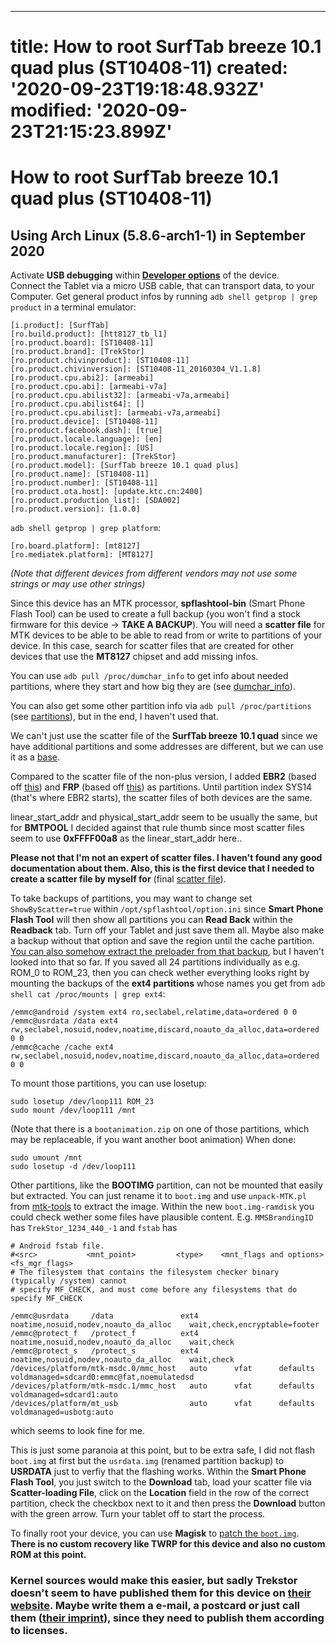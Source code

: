 ---
title: How to root SurfTab breeze 10.1 quad plus (ST10408-11)
created: '2020-09-23T19:18:48.932Z'
modified: '2020-09-23T21:15:23.899Z'
====================================

# How to root SurfTab breeze 10.1 quad plus (ST10408-11)

## Using Arch Linux (5.8.6-arch1-1) in September 2020

Activate **USB debugging** within **[Developer options](https://developer.android.com/studio/debug/dev-options)** of the device.  
Connect the Tablet via a micro USB cable, that can transport data, to your Computer.
Get general product infos by running `adb shell getprop | grep product` in a terminal emulator:
```
[i.product]: [SurfTab]
[ro.build.product]: [htt8127_tb_l1]
[ro.product.board]: [ST10408-11]
[ro.product.brand]: [TrekStor]
[ro.product.chivinproduct]: [ST10408-11]
[ro.product.chivinversion]: [ST10408-11_20160304_V1.1.8]
[ro.product.cpu.abi2]: [armeabi]
[ro.product.cpu.abi]: [armeabi-v7a]
[ro.product.cpu.abilist32]: [armeabi-v7a,armeabi]
[ro.product.cpu.abilist64]: []
[ro.product.cpu.abilist]: [armeabi-v7a,armeabi]
[ro.product.device]: [ST10408-11]
[ro.product.facebook.dash]: [true]
[ro.product.locale.language]: [en]
[ro.product.locale.region]: [US]
[ro.product.manufacturer]: [TrekStor]
[ro.product.model]: [SurfTab breeze 10.1 quad plus]
[ro.product.name]: [ST10408-11]
[ro.product.number]: [ST10408-11]
[ro.product.ota.host]: [update.ktc.cn:2400]
[ro.product.production_list]: [SDA002]
[ro.product.version]: [1.0.0]
```
`adb shell getprop | grep platform`:
```
[ro.board.platform]: [mt8127]
[ro.mediatek.platform]: [MT8127]
```
*(Note that different devices from different vendors may not use some strings or may use other strings)*

Since this device has an MTK processor, **spflashtool-bin** (Smart Phone Flash Tool) can be used to create a full backup (you won't find a stock firmware for this device → **TAKE A BACKUP**).
You will need a **scatter file** for MTK devices to be able to be able to read from or write to partitions of your device. In this case, search for scatter files that are created for other devices that use the **MT8127** chipset and add missing infos.

You can use `adb pull /proc/dumchar_info` to get info about needed partitions, where they start and how big they are (see [dumchar_info](dumchar_info)). 

You can also get some other partition info via `adb pull /proc/partitions` (see [partitions](partitions)), but in the end, I haven't used that.

We can't just use the scatter file of the **SurfTab breeze 10.1 quad** since we have additional partitions and some addresses are different, but we can use it as a [base](https://forum.xda-developers.com/attachment.php?attachmentid=3233140&d=1427546951).

Compared to the scatter file of the non-plus version, I added **EBR2** (based off [this](http://docs15.chomikuj.pl/5046787909,PL,0,0,MT8127_Android_scatter_mod.txt)) and **FRP** (based off [this](https://forum.xda-developers.com/showpost.php?p=67853030&postcount=8)) as partitions. Until partition index SYS14 (that's where EBR2 starts), the scatter files of both devices are the same.

linear_start_addr and physical_start_addr seem to be usually the same, but for **BMTPOOL** I decided against that rule thumb since most scatter files seem to use **0xFFFF00a8** as the linear_start_addr here..

**Please not that I'm not an expert of scatter files. I haven't found any good documentation about them. Also, this is the first device that I needed to create a scatter file by myself for**
(final [scatter file](LOL)).

To take backups of partitions, you may want to change set `ShowByScatter=true` within `/opt/spflashtool/option.ini` since **Smart Phone Flash Tool** will then show all partitions you can **Read Back** within the **Readback** tab. Turn off your Tablet and just save them all. Maybe also make a backup without that option and save the region until the cache partition. [You can also somehow extract the preloader from that backup](https://www.android-hilfe.de/forum/anleitungen-fuer-mediatek-geraete.2400/anleitung-backup-readback-per-sp-flash-tool.746503.html), but I haven't looked into that so far.
If you saved all 24 partitions individually as e.g. ROM_0 to ROM_23, then you can check wether everything looks right by mounting the backups of the **ext4 partitions** whose names you get from `adb shell cat /proc/mounts | grep ext4`:
```
/emmc@android /system ext4 ro,seclabel,relatime,data=ordered 0 0
/emmc@usrdata /data ext4 rw,seclabel,nosuid,nodev,noatime,discard,noauto_da_alloc,data=ordered 0 0
/emmc@cache /cache ext4 rw,seclabel,nosuid,nodev,noatime,discard,noauto_da_alloc,data=ordered 0 0
```
To mount those partitions, you can use losetup:
```
sudo losetup /dev/loop111 ROM_23
sudo mount /dev/loop111 /mnt
```
(Note that there is a `bootanimation.zip` on one of those partitions, which may be replaceable, if you want another boot animation)
When done:
```
sudo umount /mnt
sudo losetup -d /dev/loop111
```

Other partitions, like the **BOOTIMG** partition, can not be mounted that easily but extracted. You can just rename it to `boot.img` and use `unpack-MTK.pl` from [mtk-tools](https://github.com/bgcngm/mtk-tools) to extract the image.
Within the new `boot.img-ramdisk` you could check wether some files have plausible content. E.g. `MMSBrandingID` has `TrekStor_1234_440_-1` and `fstab` has 
```
# Android fstab file.
#<src>           <mnt_point>         <type>    <mnt_flags and options>                 <fs_mgr_flags>
# The filesystem that contains the filesystem checker binary (typically /system) cannot
# specify MF_CHECK, and must come before any filesystems that do specify MF_CHECK

/emmc@usrdata     /data               ext4      noatime,nosuid,nodev,noauto_da_alloc    wait,check,encryptable=footer
/emmc@protect_f   /protect_f          ext4      noatime,nosuid,nodev,noauto_da_alloc    wait,check
/emmc@protect_s   /protect_s          ext4      noatime,nosuid,nodev,noauto_da_alloc    wait,check
/devices/platform/mtk-msdc.0/mmc_host   auto      vfat      defaults        voldmanaged=sdcard0:emmc@fat,noemulatedsd
/devices/platform/mtk-msdc.1/mmc_host   auto      vfat      defaults        voldmanaged=sdcard1:auto
/devices/platform/mt_usb                auto      vfat      defaults        voldmanaged=usbotg:auto
```
which seems to look fine for me.  

This is just some paranoia at this point, but to be extra safe, I did not flash `boot.img` at first but the `usrdata.img` (renamed partition backup) to **USRDATA** just to verfiy that the flashing works. 
Within the **Smart Phone Flash Tool**, you just switch to the **Download** tab, load your scatter file via **Scatter-loading File**, click on the **Location** field in the row of the correct partition, check the checkbox next to it and then press the **Download** button with the green arrow. Turn your tablet off to start the process.

To finally root your device, you can use **Magisk** to [patch the `boot.img`](https://topjohnwu.github.io/Magisk/install.html#boot-image-patching). **There is no custom recovery like TWRP for this device and also no custom ROM at this point.**

### Kernel sources would make this easier, but sadly Trekstor doesn't seem to have published them for this device on [their website](https://www.trekstor.de/opensource.html). Maybe write them a e-mail, a postcard or just call them ([their imprint](https://www.trekstor.de/imprint.html)), since they need to publish them according to licenses.



